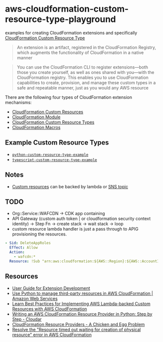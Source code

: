# aws-cloudformation-custom-resource-type-playground

examples for creating CloudFormation extensions and specifically [CloudFormation Custom Resource Type](https://docs.aws.amazon.com/cloudformation-cli/latest/userguide/what-is-cloudformation-cli.html)

> An extension is an artifact, registered in the CloudFormation Registry, which augments the functionality of CloudFormation in a native manner

> You can use the CloudFormation CLI to register extensions—both those you create yourself, as well as ones shared with you—with the CloudFormation registry. This enables you to use CloudFormation capabilities to create, provision, and manage these custom types in a safe and repeatable manner, just as you would any AWS resource

There are the following four types of CloudFormation extension mechanisms:

* [CloudFormation Custom Resources](https://docs.aws.amazon.com/AWSCloudFormation/latest/UserGuide/template-custom-resources.html)
* [CloudFormation Module](https://aws.amazon.com/blogs/mt/introducing-aws-cloudformation-modules/)
* [CloudFormation Custom Resource Types](https://docs.aws.amazon.com/cloudformation-cli/latest/userguide/resource-types.html)
* [CloudFormation Macros](https://docs.aws.amazon.com/AWSCloudFormation/latest/UserGuide/template-macros.html)

## Example Custom Resource Types

* [`python-custom-resource-type-example`](python-custom-resource-type-example)
* [`typescript-custom-resource-type-example`](typescript-custom-resource-type-example)

## Notes

* [Custom resources](https://docs.aws.amazon.com/AWSCloudFormation/latest/UserGuide/template-custom-resources.html) can be backed by lambda or [SNS topic](https://docs.aws.amazon.com/AWSCloudFormation/latest/UserGuide/template-custom-resources-sns.html#walkthrough-custom-resources-sns-adding-nonaws-resource)

## TODO

* Org::Service::WAFCDN -> CDK app containing
* API Gateway (custom auth token | or cloudformation security context identity) -> Step Fn -> create stack -> wait stack -> loop
* custom resource lambda handler is just a pass through to APIG provisioning the resources.

```yaml
- Sid: DeleteAppRoles
  Effect: Allow
  Action:
    - wafcdn:*
  Resource: !Sub "arn:aws:cloudformation:${AWS::Region}:${AWS::AccountId}:type/resource/MyOrg-MyService-MyResource/*"
```

## Resources

* [User Guide for Extension Development](https://docs.aws.amazon.com/cloudformation-cli/latest/userguide/what-is-cloudformation-cli.html)
* [Use Python to manage third-party resources in AWS CloudFormation | Amazon Web Services](https://aws.amazon.com/blogs/infrastructure-and-automation/using-python-to-create-aws-cloudformation-resource-providers/)
* [Learn Best Practices for Implementing AWS Lambda-backed Custom Resources with AWS CloudFormation](https://aws.amazon.com/premiumsupport/knowledge-center/best-practices-custom-cf-lambda/)
* [Writing an AWS CloudFormation Resource Provider in Python: Step by Step - Cloudar](https://www.cloudar.be/awsblog/writing-an-aws-cloudformation-resource-provider-in-python-step-by-step/)
* [CloudFormation Resource Providers - A Chicken and Egg Problem](https://garbe.io/blog/2020/02/24/cloudformation-resource-provider/)
* [Resolve the &quot;Resource timed out waiting for creation of physical resource&quot; error in AWS CloudFormation](https://aws.amazon.com/premiumsupport/knowledge-center/cloudformation-physical-resource-error/)